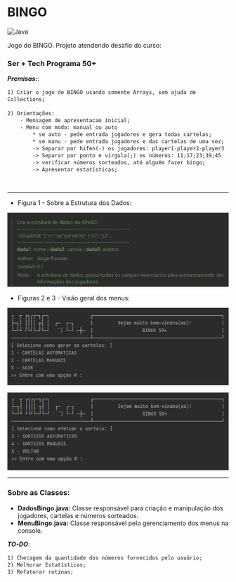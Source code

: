 # BINGO

![Java](https://img.shields.io/badge/java-%23ED8B00.svg?style=for-the-badge&logo=openjdk&logoColor=black)

Jogo do BINGO. Projeto atendendo desafio do curso:<br>
### Ser + Tech Programa 50+

***Premisas:***:
```
1) Criar o jogo de BINGO usando somente Arrays, sem ajuda de Collections;

2) Orientações:
    - Mensagem de apresentacao inicial;
    - Menu com modo: manual ou auto
        * se auto - pede entrada jogadores e gera todas cartelas;
        * se manu - pede entrada jogadores e das cartelas de uma vez;
        -> Separar por hifen(-) os jogadores: player1-player2-player3
        -> Separar por ponto e virgula(;) os números: 11;17;23;39;45
        -> verificar números sorteados, até alguém fazer bingo;
        -> Apresentar estatísticas;
```
<br>

---
* Figura 1 - Sobre a Estrutura dos Dados:

![](img/bingo.png)

* Figuras 2 e 3 - Visão geral dos menus:

![](img/menu1.png)

![](img/menu2.png)

---

### Sobre as Classes:

- **DadosBingo.java:** Classe responsável para criação e manipulação dos jogadores, cartelas e números sorteados.
- **MenuBingo.java:** Classe responsável pelo gerenciamento dos menus na console.


***TO-DO***:
```
1) Checagem da quantidade dos números fornecidos pelo usuário;
2) Melhorar Estatísticas;
3) Refatorar rotinas;
```
